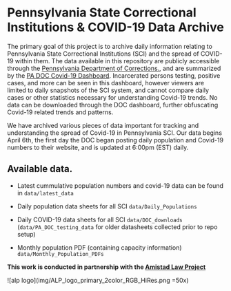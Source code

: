 # Pennsylvania State Correctional Institutions & COVID-19 Data Archive

The primary goal of this project is to archive daily information relating to Pennsylvania State Correctional Institutions (SCI) and the spread of COVID-19 within them. The data available in this repository are publicly accessible through the <a href='https://www.cor.pa.gov/Pages/COVID-19.aspx'>Pennsylvania Department of Corrections.</a>, and are summarized by the <a href='https://app.powerbigov.us/view?r=eyJrIjoiNWQ5YTQ4ZWUtY2NjMi00ZWRhLTgyNWQtYzAzNzc5NmYwMGIyIiwidCI6IjQxOGUyODQxLTAxMjgtNGRkNS05YjZjLTQ3ZmM1YTlhMWJkZSJ9'>PA DOC Covid-19 Dashboard</a>. Incarcerated persons testing, positive cases, and more can be seen in this dashboard, however viewers are limited to daily snapshots of the SCI system, and cannot compare daily cases or other statistics necessary for understanding Covid-19 trends. No data can be downloaded through the DOC dashboard, further obfuscating Covid-19 related trends and patterns. 

We have archived various pieces of data important for tracking and understanding the spread of Covid-19 in Pennsylvania SCI. Our data begins April 6th, the first day the DOC began posting daily population and Covid-19 numbers to their website, and is updated at 6:00pm (EST) daily. 

## Available data. 
* Latest cummulative population numbers and covid-19 data can be found in `data/latest_data`

* Daily population data sheets for all SCI `data/Daily_Populations`
* Daily COVID-19 data sheets for all SCI `data/DOC_downloads` (`data/PA_DOC_testing_data` for older datasheets collected prior to repo setup)
* Monthly population PDF (containing capacity information) `data/Monthly_Population_PDFs`

**This work is conducted in partnership with the <a href='https://amistadlaw.org/'>Amistad Law Project </a>**

![alp logo](img/ALP_logo_primary_2color_RGB_HiRes.png =50x)

